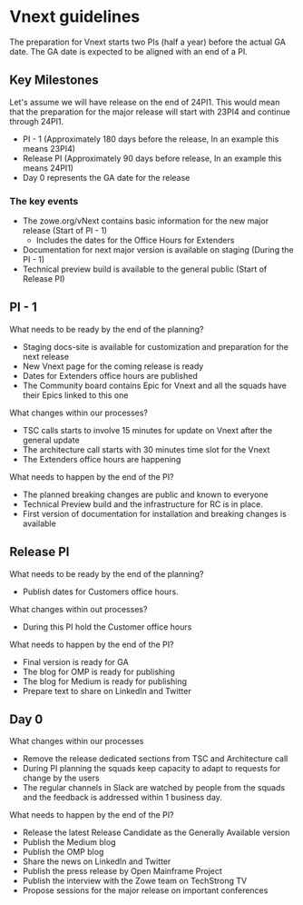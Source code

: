 # Vnext guidelines

The preparation for Vnext starts two PIs (half a year) before the actual GA date. The GA date
is expected to be aligned with an end of a PI. 

## Key Milestones

Let's assume we will have release on the end of 24PI1. This would mean that the preparation for the major 
release will start with 23PI4 and continue through 24PI1.  

- PI - 1 (Approximately 180 days before the release, In an example this means 23PI4)
- Release PI (Approximately 90 days before release, In an example this means 24PI1)
- Day 0 represents the GA date for the release

### The key events

- The zowe.org/vNext contains basic information for the new major release (Start of PI - 1)
  - Includes the dates for the Office Hours for Extenders
- Documentation for next major version is available on staging (During the PI - 1)
- Technical preview build is available to the general public (Start of Release PI)

## PI - 1

What needs to be ready by the end of the planning?

- Staging docs-site is available for customization and preparation for the next release
- New Vnext page for the coming release is ready
- Dates for Extenders office hours are published
- The Community board contains Epic for Vnext and all the squads have their Epics linked to this one

What changes within our processes?

- TSC calls starts to involve 15 minutes for update on Vnext after the general update
- The architecture call starts with 30 minutes time slot for the Vnext
- The Extenders office hours are happening

What needs to happen by the end of the PI?

- The planned breaking changes are public and known to everyone
- Technical Preview build and the infrastructure for RC is in place. 
- First version of documentation for installation and breaking changes is available

## Release PI

What needs to be ready by the end of the planning?

- Publish dates for Customers office hours. 

What changes within out processes?

- During this PI hold the Customer office hours

What needs to happen by the end of the PI?

- Final version is ready for GA
- The blog for OMP is ready for publishing
- The blog for Medium is ready for publishing
- Prepare text to share on LinkedIn and Twitter

## Day 0

What changes within our processes

- Remove the release dedicated sections from TSC and Architecture call
- During PI planning the squads keep capacity to adapt to requests for change by the users
- The regular channels in Slack are watched by people from the squads and the feedback is addressed within 1 business day. 

What needs to happen by the end of the PI?

- Release the latest Release Candidate as the Generally Available version
- Publish the Medium blog
- Publish the OMP blog
- Share the news on LinkedIn and Twitter
- Publish the press release by Open Mainframe Project
- Publish the interview with the Zowe team on TechStrong TV
- Propose sessions for the major release on important conferences
